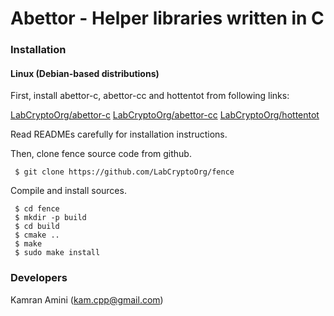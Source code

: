 # Abettor - Helper libraries written in C

### Installation
#### Linux (Debian-based distributions)
First, install abettor-c, abettor-cc and hottentot from following links:

[LabCryptoOrg/abettor-c](https://github.com/LabCryptoOrg/abettor-c)
[LabCryptoOrg/abettor-cc](https://github.com/LabCryptoOrg/abettor-cc)
[LabCryptoOrg/hottentot](https://github.com/LabCryptoOrg/hottentot)

Read READMEs carefully for installation instructions.

Then, clone fence source code from github.

```shell
 $ git clone https://github.com/LabCryptoOrg/fence
```

Compile and install sources.

```shell
 $ cd fence
 $ mkdir -p build
 $ cd build
 $ cmake ..
 $ make
 $ sudo make install
```

### Developers

Kamran Amini  (kam.cpp@gmail.com)
